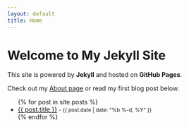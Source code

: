 ```yaml
---
layout: default
title: Home
---
```


# Welcome to My Jekyll Site
This site is powered by **Jekyll** and hosted on **GitHub Pages**.

Check out my [About page](about.html) or read my first blog post below.
<ul>
  {% for post in site.posts %}
    <li>
      <a href="{{ post.url | relative_url }}">{{ post.title }}</a>
      <small> - {{ post.date | date: "%b %-d, %Y" }}</small>
    </li>
  {% endfor %}
</ul>

